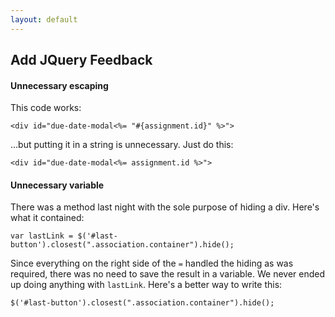 ```yaml
---
layout: default
---
```


## Add JQuery Feedback

#### Unnecessary escaping

This code works:

    <div id="due-date-modal<%= "#{assignment.id}" %>">

...but putting it in a string is unnecessary.  Just do this:

    <div id="due-date-modal<%= assignment.id %>">

#### Unnecessary variable

There was a method last night with the sole purpose of hiding a div.  Here's what it contained:

    var lastLink = $('#last-button').closest(".association.container").hide();

Since everything on the right side of the `=` handled the hiding as was required, there was no need to save the result in a variable.  We never ended up doing anything with `lastLink`.  Here's a better way to write this:

    $('#last-button').closest(".association.container").hide();

